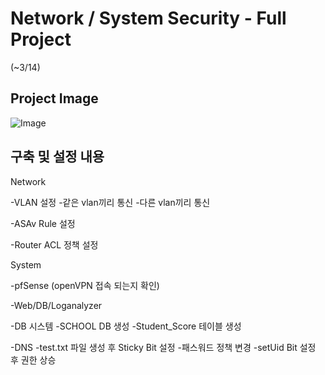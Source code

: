 # Network / System Security - Full Project
(~3/14)

## Project Image

![Image](https://github.com/user-attachments/assets/b335c661-f4c3-47c5-a94a-383c57d3cde5)


## 구축 및 설정 내용
Network

-VLAN 설정
 -같은 vlan끼리 통신
 -다른 vlan끼리 통신

-ASAv Rule 설정

-Router ACL 정책 설정


System

-pfSense (openVPN 접속 되는지 확인)

-Web/DB/Loganalyzer

-DB 시스템
 -SCHOOL DB 생성
 -Student_Score 테이블 생성

-DNS
 -test.txt 파일 생성 후 Sticky Bit 설정
 -패스워드 정책 변경
 -setUid Bit 설정 후 권한 상승

 
